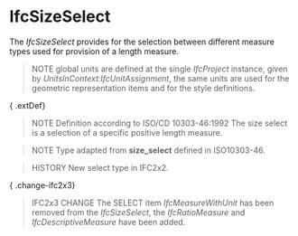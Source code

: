# IfcSizeSelect

The _IfcSizeSelect_ provides for the selection between different measure types used for provision of a length measure.

> NOTE global units are defined at the single _IfcProject_ instance, given by _UnitsInContext:IfcUnitAssignment_, the same units are used for the geometric representation items and for the style definitions.

{ .extDef}
> NOTE Definition according to ISO/CD 10303-46:1992
> The size select is a selection of a specific positive length measure.

> NOTE Type adapted from **size_select** defined in ISO10303-46.

> HISTORY New select type in IFC2x2.

{ .change-ifc2x3}
> IFC2x3 CHANGE The SELECT item _IfcMeasureWithUnit_ has been removed from the _IfcSizeSelect_, the _IfcRatioMeasure_ and _IfcDescriptiveMeasure_ have been added.
